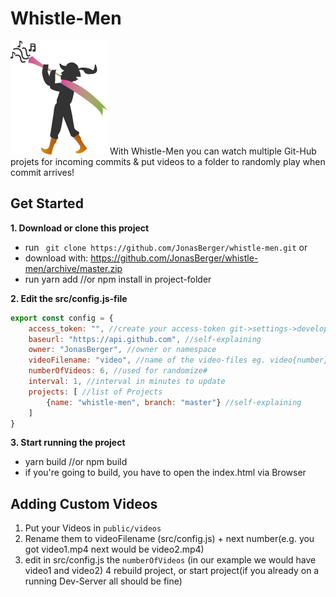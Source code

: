 # Whistle-Men
![alt text](https://github.com/JonasBerger/whistle-men/blob/master/whistle-men.png?raw=true "Whistle-Men")
With Whistle-Men you can watch multiple Git-Hub projets for incoming commits & put videos to a folder to randomly play when commit arrives!

## Get Started

**1. Download or clone this project**
* run ``` git clone https://github.com/JonasBerger/whistle-men.git``` or
* download with: https://github.com/JonasBerger/whistle-men/archive/master.zip
* run yarn add //or npm install in project-folder

**2. Edit the src/config.js-file**
```javascript 
export const config = {
	access_token: "", //create your access-token git->settings->developer-settings-> personal access-tokens
	baseurl: "https://api.github.com", //self-explaining
	owner: "JonasBerger", //owner or namespace
	videoFilename: "video", //name of the video-files eg. video{number}.mp4
	numberOfVideos: 6, //used for randomize#
	interval: 1, //interval in minutes to update
	projects: [ //list of Projects
		{name: "whistle-men", branch: "master"} //self-explaining
	]
}
```
**3. Start running the project**
* yarn build //or npm build
* if you're going to build, you have to open the index.html via Browser

## Adding Custom Videos
1. Put your Videos in `public/videos`
2. Rename them to videoFilename (src/config.js) + next number(e.g. you got video1.mp4 next would be video2.mp4)
3. edit in src/config.js the `numberOfVideos` (in our example we would have video1 and video2)
4 rebuild project, or start project(if you already on a running Dev-Server all should be fine)
